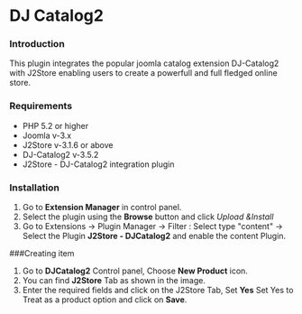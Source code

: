 # DJ Catalog2

### Introduction
This plugin integrates the popular joomla catalog extension DJ-Catalog2 with J2Store enabling users to create a powerfull and full fledged online store. 

### Requirements
* PHP 5.2 or higher
* Joomla v-3.x
* J2Store v-3.1.6 or above
* DJ-Catalog2 v-3.5.2
* J2Store - DJ-Catalog2 integration plugin

### Installation
1. Go to **Extension Manager** in control panel.
2. Select the plugin using the **Browse** button and click *Upload &Install*
3. Go to Extensions -> Plugin Manager -> Filter : Select type "content" -> Select the Plugin **J2Store - DJCatalog2** and enable the content Plugin.

###Creating item 
1. Go to **DJCatalog2** Control panel, Choose **New Product** icon.
2. You can find **J2Store** Tab as shown in the image.
3. Enter the required fields and click on the J2Store Tab, Set **Yes** Set Yes to Treat as a product option and click on **Save**. 

































